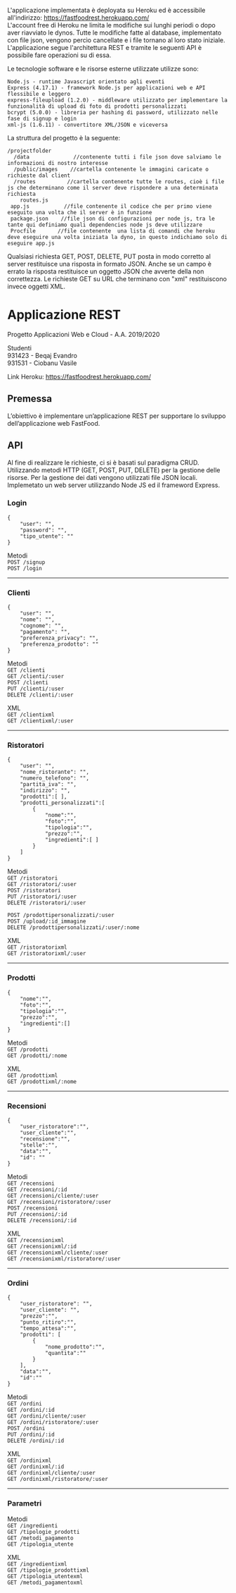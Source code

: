 L'applicazione implementata è deployata su Heroku ed è accessibile all'indirizzo: https://fastfoodrest.herokuapp.com/  
L'account free di Heroku ne limita le modifiche sui lunghi periodi o dopo aver riavviato le dynos. Tutte le modifiche fatte al database, implementato con file json, vengono percìo cancellate e i file tornano al loro stato iniziale.  
L'applicazione segue l'architettura REST e tramite le seguenti API è possibile fare operazioni su di essa.


Le tecnologie software e le risorse esterne utilizzate utilizze sono:
```
Node.js - runtime Javascript orientato agli eventi
Express (4.17.1) - framework Node.js per applicazioni web e API flessibile e leggero
express-fileupload (1.2.0) - middleware utilizzato per implementare la funzionalità di upload di foto di prodotti personalizzati
bcrypt (5.0.0) - libreria per hashing di password, utilizzato nelle fase di signup e login
xml-js (1.6.11) - convertitore XML/JSON e viceversa
```

La struttura del progetto è la seguente:
```
/projectfolder
  /data              //contenente tutti i file json dove salviamo le informazioni di nostro interesse
  /public/images    //cartella contenente le immagini caricate o richieste dal client
  /routes          //cartella contenente tutte le routes, cioè i file js che determinano come il server deve rispondere a una determinata richiesta
    routes.js
 app.js           //file contenente il codice che per primo viene eseguito una volta che il server è in funzione
 package.json    //file json di configurazioni per node js, tra le tante qui definiamo quali dependencies node js deve utilizzare
 Procfile       //file contenente  una lista di comandi che heroku deve eseguire una volta iniziata la dyno, in questo indichiamo solo di eseguire app.js
```

Qualsiasi richiesta GET, POST, DELETE, PUT posta in modo corretto al server restituisce una risposta in formato JSON. Anche se un campo è errato la risposta restituisce un oggetto JSON che avverte della non correttezza. Le richieste GET su URL che terminano con "xml" restituiscono invece oggetti XML.  

# Applicazione REST
Progetto Applicazioni Web e Cloud - A.A. 2019/2020

Studenti  
931423 - Beqaj Evandro  
931531 - Ciobanu Vasile

Link Heroku: https://fastfoodrest.herokuapp.com/

## Premessa
L’obiettivo è implementare un’applicazione REST per supportare lo sviluppo dell’applicazione web FastFood.

## API
Al fine di realizzare le richieste, ci si è basati sul paradigma CRUD.  
Utilizzando metodi HTTP (GET, POST, PUT, DELETE) per la gestione delle risorse.
Per la gestione dei dati vengono utilizzati file JSON locali.
Implemetato un web server utilizzando Node JS ed il frameword Express.

### Login
```
{
    "user": "",
    "password": "",
    "tipo_utente": ""
}
```
Metodi    
`POST /signup`  
`POST /login`    
___
### Clienti
```
{
    "user": "",
    "nome": "",
    "cognome": "",
    "pagamento": "",
    "preferenza_privacy": "",
    "preferenza_prodotto": ""
}
```
Metodi  
`GET /clienti`  
`GET /clienti/:user`  
`POST /clienti`  
`PUT /clienti/:user`  
`DELETE /clienti/:user`  

XML  
`GET /clientixml`  
`GET /clientixml/:user`  
___
### Ristoratori
```
{
    "user": "",
    "nome_ristorante": "",
    "numero_telefono": "",
    "partita_iva": "",
    "indirizzo": "",
    "prodotti":[ ],
    "prodotti_personalizzati":[
        {
            "nome":"",
            "foto":"",
            "tipologia":"",
            "prezzo":"",
            "ingredienti":[ ]
        }
    ]
}
```
Metodi  
`GET /ristoratori`  
`GET /ristoratori/:user`  
`POST /ristoratori`  
`PUT /ristoratori/:user`  
`DELETE /ristoratori/:user`  

`POST /prodottipersonalizzati/:user`  
`POST /upload/:id_immagine`  
`DELETE /prodottipersonalizzati/:user/:nome`  

XML  
`GET /ristoratorixml`  
`GET /ristoratorixml/:user`
___
### Prodotti
```
{
    "nome":"",
    "foto":"",
    "tipologia":"",
    "prezzo":"",
    "ingredienti":[]
}
```
Metodi  
`GET /prodotti`  
`GET /prodotti/:nome`  

XML  
`GET /prodottixml`  
`GET /prodottixml/:nome`
___
### Recensioni
```
{
    "user_ristoratore":"",
    "user_cliente":"",
    "recensione":"",
    "stelle":"",
    "data":"",
    "id": ""
}
```
Metodi  
`GET /recensioni`  
`GET /recensioni/:id`  
`GET /recensioni/cliente/:user`  
`GET /recensioni/ristoratore/:user`  
`POST /recensioni`  
`PUT /recensioni/:id`  
`DELETE /recensioni/:id`

XML  
`GET /recensionixml`  
`GET /recensionixml/:id`  
`GET /recensionixml/cliente/:user`  
`GET /recensionixml/ristoratore/:user`
___
### Ordini
```
{
    "user_ristoratore": "",
    "user_cliente": "",
    "prezzo":"",
    "punto_ritiro":"",
    "tempo_attesa":"", 
    "prodotti": [
        {
            "nome_prodotto":"",
            "quantita":""
        }
    ],
    "data":"",
    "id":""
}
```
Metodi  
`GET /ordini`  
`GET /ordini/:id`  
`GET /ordini/cliente/:user`  
`GET /ordini/ristoratore/:user`  
`POST /ordini`  
`PUT /ordini/:id`  
`DELETE /ordini/:id`  

XML  
`GET /ordinixml`  
`GET /ordinixml/:id`  
`GET /ordinixml/cliente/:user`  
`GET /ordinixml/ristoratore/:user` 
___
### Parametri
Metodi  
`GET /ingredienti`  
`GET /tipologie_prodotti`  
`GET /metodi_pagamento`  
`GET /tipologia_utente`  

XML  
`GET /ingredientixml`  
`GET /tipologie_prodottixml`  
`GET /tipologia_utentexml`  
`GET /metodi_pagamentoxml`  

